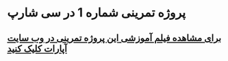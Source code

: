 # پروژه تمرینی شماره 1 در سی شارپ

## [برای مشاهده فیلم آموزشی **این** پروژه تمرینی در وب سایت آپارات کلیک کنید](https://www.aparat.com/v/iwd8zxt)

